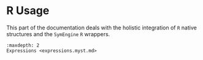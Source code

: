 # R Usage
This part of the documentation deals with the holistic integration of `R` native structures and the `SymEngine` `R` wrappers.

```{toctree}
:maxdepth: 2
Expressions <expressions.myst.md>
```
